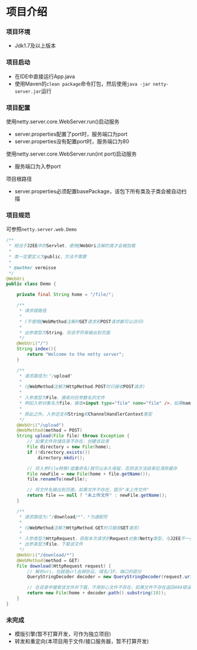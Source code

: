 # 项目介绍 #

### 项目环境 ###
* Jdk1.7及以上版本

### 项目启动 ###
* 在IDE中直接运行App.java
* 使用Maven的`clean package`命令打包，然后使用`java -jar netty-server.jar`运行

### 项目配置 ###
使用netty.server.core.WebServer.run()启动服务
* server.properties配置了port时，服务端口为port
* server.properties没有配置port时，服务端口为80

使用netty.server.core.WebServer.run(int port)启动服务
* 服务端口为入参port

项目根路径
* server.properties必须配置basePackage，该包下所有类及子类会被自动扫描

### 项目规范 ###
可参照`netty.server.web.Demo`
```java
/**
 * 相当于J2EE中的Servlet，使用@WebUri注解的类才会被加载
 *
 * 类一定要定义为public，方法不需要
 *
 * @author vermisse
 */
@WebUri
public class Demo {

	private final String home = "/file/";

	/**
	 * 请求根路径
	 *
	 * (不使用@WebMethod注解时GET请求和POST请求都可以访问)
	 *
	 * 出参类型为String，将该字符串输出到页面
	 */
	@WebUri("/")
	String index(){
		return "Welcome to the netty server";
	}

	/**
	 * 请求路径为:"/upload"
	 *
	 * (@WebMethod注解为HttpMethod.POST时只接收POST请求)
	 *
	 * 入参类型为File，接收对应参数名的文件
	 * 例如入参对象名为file，接收<input type="file" name="file" />，如果name为file的文件有多个，则接收第一个
	 *
	 * 除此之外，入参还支持String和ChannelHandlerContext类型
	 */
	@WebUri("/upload")
	@WebMethod(method = POST)
	String upload(File file) throws Exception {
		// 如果文件存储目录不存在，创建该目录
		File directory = new File(home);
		if (!directory.exists())
			directory.mkdir();

		// 将入参File转移(或重命名)就可以永久保留，否则该方法结束后清除缓存
		File newFile = new File(home + file.getName());
		file.renameTo(newFile);

		// 将文件名输出到页面，如果文件不存在，提示"未上传文件"
		return file == null ? "未上传文件" : newFile.getName();
	}

	/**
	 * 请求路径为:"/download/*"，*为通配符
	 *
	 * (@WebMethod注解为HttpMethod.GET时只接收GET请求)
	 *
	 * 入参类型为HttpRequest，获取本次请求的Request对象(Netty类型，与J2EE不一致)
	 * 出参类型为File，下载该文件
	 */
	@WebUri("/download/*")
	@WebMethod(method = GET)
	File download(HttpRequest request) {
		// 解析uri，也就是url去掉协议、域名/IP、端口的部分
		QueryStringDecoder decoder = new QueryStringDecoder(request.uri());

		// 在目录中搜索该文件并下载，不用担心文件不存在，如果文件不存在返回404错误
		return new File(home + decoder.path().substring(10));
	}
}
```

### 未完成 ###
* 模版引擎(暂不打算开发，可作为独立项目)
* 转发和重定向(本项目用于文件/接口服务器，暂不打算开发)
